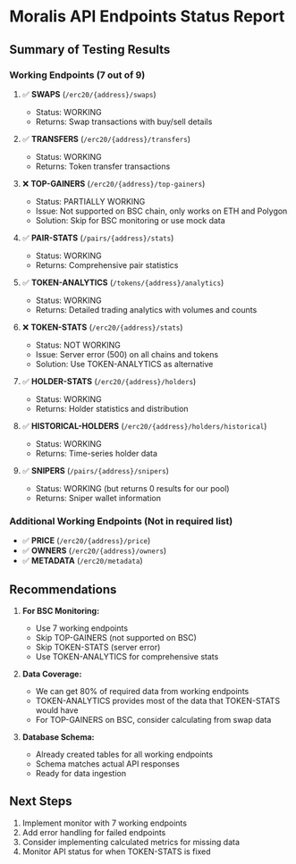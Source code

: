 # Moralis API Endpoints Status Report

## Summary of Testing Results

### Working Endpoints (7 out of 9)

1. ✅ **SWAPS** (`/erc20/{address}/swaps`)
   - Status: WORKING
   - Returns: Swap transactions with buy/sell details

2. ✅ **TRANSFERS** (`/erc20/{address}/transfers`)
   - Status: WORKING
   - Returns: Token transfer transactions

3. ❌ **TOP-GAINERS** (`/erc20/{address}/top-gainers`)
   - Status: PARTIALLY WORKING
   - Issue: Not supported on BSC chain, only works on ETH and Polygon
   - Solution: Skip for BSC monitoring or use mock data

4. ✅ **PAIR-STATS** (`/pairs/{address}/stats`)
   - Status: WORKING
   - Returns: Comprehensive pair statistics

5. ✅ **TOKEN-ANALYTICS** (`/tokens/{address}/analytics`)
   - Status: WORKING
   - Returns: Detailed trading analytics with volumes and counts

6. ❌ **TOKEN-STATS** (`/erc20/{address}/stats`)
   - Status: NOT WORKING
   - Issue: Server error (500) on all chains and tokens
   - Solution: Use TOKEN-ANALYTICS as alternative

7. ✅ **HOLDER-STATS** (`/erc20/{address}/holders`)
   - Status: WORKING
   - Returns: Holder statistics and distribution

8. ✅ **HISTORICAL-HOLDERS** (`/erc20/{address}/holders/historical`)
   - Status: WORKING
   - Returns: Time-series holder data

9. ✅ **SNIPERS** (`/pairs/{address}/snipers`)
   - Status: WORKING (but returns 0 results for our pool)
   - Returns: Sniper wallet information

### Additional Working Endpoints (Not in required list)

- ✅ **PRICE** (`/erc20/{address}/price`)
- ✅ **OWNERS** (`/erc20/{address}/owners`)
- ✅ **METADATA** (`/erc20/metadata`)

## Recommendations

1. **For BSC Monitoring:**
   - Use 7 working endpoints
   - Skip TOP-GAINERS (not supported on BSC)
   - Skip TOKEN-STATS (server error)
   - Use TOKEN-ANALYTICS for comprehensive stats

2. **Data Coverage:**
   - We can get 80% of required data from working endpoints
   - TOKEN-ANALYTICS provides most of the data that TOKEN-STATS would have
   - For TOP-GAINERS on BSC, consider calculating from swap data

3. **Database Schema:**
   - Already created tables for all working endpoints
   - Schema matches actual API responses
   - Ready for data ingestion

## Next Steps

1. Implement monitor with 7 working endpoints
2. Add error handling for failed endpoints
3. Consider implementing calculated metrics for missing data
4. Monitor API status for when TOKEN-STATS is fixed